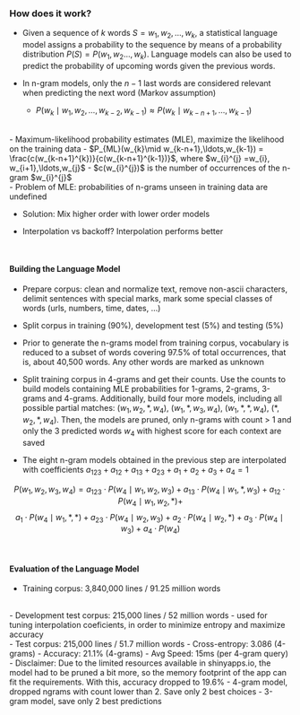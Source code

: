 ### How does it work?

<script type="text/javascript"
  src="//cdn.mathjax.org/mathjax/latest/MathJax.js?config=TeX-AMS-MML_HTMLorMML">
</script>

- Given a sequence of $k$ words $S=w_{1}, w_{2},\ldots,w_{k}$, a statistical language model assigns a probability to the sequence by means of a probability distribution $P(S)= P(w_1,w_2\ldots,w_k)$. Language models can also be used to predict the probability of upcoming words given the previous words.   

- In n-gram models, only the $n-1$ last words are considered relevant when predicting the next word (Markov assumption)
	- $P(w_{k}\mid w_{1}, w_{2},\ldots,w_{k-2}, w_{k-1}) \approx P(w_{k}\mid w_{k-n+1}, ... ,w_{k-1})$   
<br>
- Maximum-likelihood probability estimates (MLE), maximize the likelihood on the training data
	- $P_{ML}(w_{k}\mid w_{k-n+1},\ldots,w_{k-1}) = \frac{c(w_{k-n+1}^{k})}{c(w_{k-n+1}^{k-1})}$, where $w_{i}^{j} =w_{i}, w_{i+1},\ldots,w_{j}$  
	- $c(w_{i}^{j})$ is the number of occurrences of the n-gram $w_{i}^{j}$  <br>
- Problem of MLE: probabilities of n-grams unseen in training data are undefined   

- Solution: Mix higher order with lower order models  

- Interpolation vs backoff? Interpolation performs better

<br>

#### Building the Language Model

- Prepare corpus: clean and normalize text, remove non-ascii characters, delimit sentences with special marks, mark some special classes of words (urls, numbers, time, dates, ...)
  
- Split corpus in training (90%), development test (5%) and testing (5%)
  
- Prior to generate the n-grams model from training corpus, vocabulary is reduced to a subset of words covering 97.5% of total occurrences, that is, about 40,500 words. Any other words are marked as unknown
  
- Split training corpus in 4-grams and get their counts. Use the counts to build models containing MLE probabilities for 1-grams, 2-grams, 3-grams and 4-grams. Additionally, build four more models, including all possible partial matches: $(w_1,w_2,*,w_4),$ $(w_1, *,w_3,w_4),$ $(w_1, *,*,w_4),$ $(*, w_2, *,w_4)$. Then, the models are pruned, only n-grams with count > 1 and only the 3 predicted words $w_4$ with highest score for each context are saved  
  
- The eight n-gram models obtained in the previous step are interpolated with coefficients $a_{123} + a_{12} + a_{13} + a_{23} + a_{1} + a_{2} + a_{3} + a_{4}= 1$

$$P(w_1,w_2,w_3,w_4) = a_{123} \cdot P(w_{4}\mid w_1,w_2,w_3) + a_{13} \cdot P(w_{4}\mid w_1,*,w_3) + a_{12} \cdot P(w_{4}\mid w_1,w_2,*) + $$ $$a_{1} \cdot P(w_{4}\mid w_1,*,*) + a_{23} \cdot P(w_{4}\mid w_2,w_3) + a_{2} \cdot P(w_{4}\mid w_2,*) + a_{3} \cdot P(w_{4}\mid w_3) + a_4 \cdot P(w_{4})$$

<br>

#### Evaluation of the Language Model
- Training corpus: 3,840,000 lines / 91.25 million words  
<br>
- Development test corpus: 215,000 lines / 52 million words
	- used for tuning interpolation coeficients, in order to minimize entropy and maximize accuracy  
<br>
- Test corpus: 215,000 lines / 51.7 million words
	- Cross-entropy: 3.086 (4-grams)
	- Accuracy: 21.1% (4-grams)
	- Avg Speed: 15ms (per 4-gram query)  
<br>
- Disclaimer: Due to the limited resources available in shinyapps.io, the model had to be pruned a bit more, so the memory footprint of the app can fit the requirements. With this, accuracy dropped to 19.6%
	- 4-gram model, dropped ngrams with count lower than 2. Save only 2 best choices  
	- 3-gram model, save only 2 best predictions

<br>
